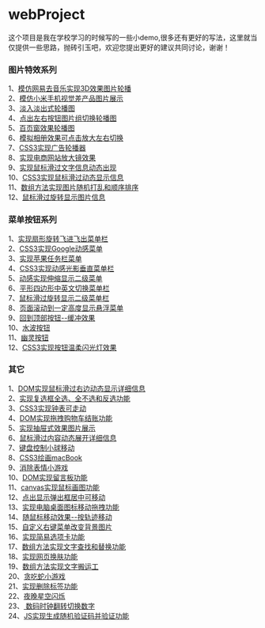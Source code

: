 # webProject
这个项目是我在学校学习的时候写的一些小demo,很多还有更好的写法，这里就当仅提供一些思路，抛砖引玉吧，欢迎您提出更好的建议共同讨论，谢谢！
### 图片特效系列<br>
1、[模仿网易去音乐实现3D效果图片轮播](http://htmlpreview.github.io/?https://github.com/YUUXIAO/webProject/blob/master/Images/3DchangImg/index.html)<br>
2、[模仿小米手机视觉差产品图片展示](http://htmlpreview.github.io/?https://github.com/YUUXIAO/webProject/blob/master/Images/M4image/%E5%9B%BE%E7%89%87%E4%BA%A7%E5%93%81%E5%B1%95%E7%A4%BA.html)<br>
3、[淡入淡出式轮播图](http://htmlpreview.github.io/?https://github.com/YUUXIAO/webProject/blob/master/Images/opacityCarousel/index.html)<br>
4、[点出左右按钮图片组切换轮播图](http://htmlpreview.github.io/?https://github.com/YUUXIAO/webProject/blob/master/Images/imglistChange/index.html)<br>
5、[百页窗效果轮播图](http://htmlpreview.github.io/?https://github.com/YUUXIAO/webProject/blob/master/Images/carousel/index.html)<br>
6、[模拟相册效果可点击放大左右切换](http://htmlpreview.github.io/?https://github.com/YUUXIAO/webProject/blob/master/Images/ablum/index.html)<br>
7、[CSS3实现广告轮播器](http://htmlpreview.github.io/?https://github.com/YUUXIAO/webProject/blob/master/Images/adImages/css3%E5%88%B6%E4%BD%9C%E5%B9%BF%E5%91%8A%E8%BD%AE%E6%92%AD.html)<br>
8、[实现电商网站放大镜效果](http://htmlpreview.github.io/?https://github.com/YUUXIAO/webProject/blob/master/Images/bigIamge/%E6%94%BE%E5%A4%A7%E9%95%9C%E6%95%88%E6%9E%9C.html)<br>
9、[实现鼠标滑过文字信息动态出现](http://htmlpreview.github.io/?https://github.com/YUUXIAO/webProject/blob/master/Images/hoveInfo/%E9%BC%A0%E6%A0%87%E6%BB%91%E5%8A%A8%E6%96%87%E5%AD%97%E5%8A%A8%E6%80%81%E6%95%88%E6%9E%9C.html)<br>
10、[CSS3实现鼠标滑过动态显示信息](http://htmlpreview.github.io/?https://github.com/YUUXIAO/webProject/blob/master/Images/hoverInfo/index.html)<br>
11、[数组方法实现图片随机打乱和顺序排序](http://htmlpreview.github.io/?https://github.com/YUUXIAO/webProject/blob/master/Images/randomImages/index.html)<br>
12、[鼠标滑过旋转显示图片信息](http://htmlpreview.github.io/?https://github.com/YUUXIAO/webProject/blob/master/Images/rotateImg/1.html)<br>
### 菜单按钮系列<br>
1、[实现扇形旋转飞进飞出菜单栏](http://htmlpreview.github.io/?https://github.com/YUUXIAO/webProject/blob/master/Menu/Sector%20navigation/index.html)<br>
2、[CSS3实现Google动感菜单](https://rawgit.com/YUUXIAO/webProject/master/Menu/googleMenu/css3%E4%BB%BFGoogle.html)<br>
3、[实现苹果任务栏菜单](http://htmlpreview.github.io/?https://github.com/YUUXIAO/webProject/blob/master/Menu/iphone/%E4%BB%BF%E8%8B%B9%E6%9E%9C%E7%94%B5%E8%84%91%E4%BB%BB%E5%8A%A1%E6%A0%8F%E8%8F%9C%E5%8D%95.html)<br>
4、[CSS3实现动感光影垂直菜单栏](https://rawgit.com/YUUXIAO/webProject/master/Menu/moveMenu/index.html)<br>
5、[动感实现伸缩显示二级菜单](https://rawgit.com/YUUXIAO/webProject/master/Menu/verticalSecondmenu/index.html)<br>
6、[平形四边形中英文切换菜单栏](https://rawgit.com/YUUXIAO/webProject/master/Menu/language.html)<br>
7、[鼠标滑过旋转显示二级菜单栏](https://rawgit.com/YUUXIAO/webProject/master/Menu/rotatemenu.html)<br>
8、[页面滚动到一定高度显示悬浮菜单](https://rawgit.com/YUUXIAO/webProject/master/Menu/scrollTopMENU.html)<br>
9、[回到顶部按钮--缓冲效果](https://rawgit.com/YUUXIAO/webProject/master/Menu/scrollTop/index.html)<br>
10、[水波按钮](https://rawgit.com/YUUXIAO/webProject/master/Menu/button/ripple.html)<br>
11、[幽灵按钮](https://rawgit.com/YUUXIAO/webProject/master/Menu/button/index.html)<br>
12、[CSS3实现按钮温柔闪光灯效果](https://rawgit.com/YUUXIAO/webProject/master/Menu/button/btn2.html)<br>
### 其它<br>
1、[DOM实现鼠标滑过右边动态显示详细信息](https://rawgit.com/YUUXIAO/webProject/master/changeInfo/info.html)<br>
2、[实现复选框全选、全不选和反选功能](https://rawgit.com/YUUXIAO/webProject/master/checkboxChoose/index.html)<br>
3、[CSS3实现钟表可走动](https://rawgit.com/YUUXIAO/webProject/master/clocks/index.html)<br>
4、[DOM实现拖拽购物车结账功能](https://rawgit.com/YUUXIAO/webProject/master/dragShoppingcar/index.html)<br>
5、[实现抽屉式效果图片展示](https://rawgit.com/YUUXIAO/webProject/master/drawerImg/index.html)<br>
6、[鼠标滑过内容动态展开详细信息](https://rawgit.com/YUUXIAO/webProject/master/hoverInfo/index%20-%20%E5%89%AF%E6%9C%AC.html)<br>
7、[键盘控制小球移动](https://rawgit.com/YUUXIAO/webProject/master/keyScrollball/index.html)<br>
8、[CSS3绘画macBook](https://rawgit.com/YUUXIAO/webProject/master/macbook/index.html)<br>
9、[消除表情小游戏](https://rawgit.com/YUUXIAO/webProject/master/clearemotionsGame/index.html)<br>
10、[DOM实现留言板功能](https://rawgit.com/YUUXIAO/webProject/master/messageBoard/index.html)<br>
11、[canvas实现鼠标画图功能](https://rawgit.com/YUUXIAO/webProject/master/mouseDraw/index.html)<br>
12、[点出显示弹出框居中可移动](https://rawgit.com/YUUXIAO/webProject/master/moveAlert/%E5%BC%B9%E5%87%BA%E6%A1%86%E5%8F%AF%E7%A7%BB%E5%8A%A8.html)<br>
13、[实现电脑桌面图标移动拖拽功能](https://rawgit.com/YUUXIAO/webProject/master/moveIcon/index.html)<br>
14、[随鼠标移动效果--按轨迹移动](https://rawgit.com/YUUXIAO/webProject/master/moveLoad/%E7%A7%BB%E5%8A%A8%E6%95%88%E6%9E%9C%EF%BC%88%E6%8C%89%E8%BD%A8%E8%BF%B9%E7%A7%BB%E5%8A%A8%EF%BC%89.html)<br>
15、[自定义右键菜单改变背景图片](https://rawgit.com/YUUXIAO/webProject/master/righthandBackground/index.html)<br>
16、[实现简易选项卡功能](https://rawgit.com/YUUXIAO/webProject/master/tabChange/简易选项卡.html)<br>
17、[数组方法实现文字查找和替换功能](https://rawgit.com/YUUXIAO/webProject/master/textSearch/index.html)<br>
18、[实现网页换肤功能](https://rawgit.com/YUUXIAO/webProject/master/webChangcolor/%E7%BD%91%E9%A1%B5%E6%8D%A2%E8%82%A4.html)<br>
19、[数组方法实现文字搬运工](https://rawgit.com/YUUXIAO/webProject/master/wordRmove/index.html)<br>
20、[贪吃蛇小游戏](https://rawgit.com/YUUXIAO/webProject/master/snake/snake.html)<br>
21、[实现删除标签功能](https://rawgit.com/YUUXIAO/webProject/master/tag/index.html)<br>
22、[夜晚星空闪烁](https://rawgit.com/YUUXIAO/webProject/master/starBlink/index.html)<br>
23、[ 数码时钟翻转切换数字](https://rawgit.com/YUUXIAO/webProject/master/clock/index.html)<br>
24、[JS实现生成随机验证码并验证功能](https://rawgit.com/YUUXIAO/webProject/master/randomCode/index.html)<br>

